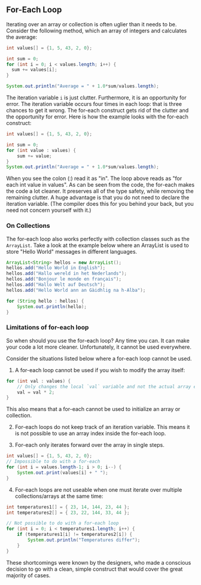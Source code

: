 ## For-Each Loop

Iterating over an array or collection is often uglier than it needs to be. Consider the following method, which an array of integers and calculates the average:

```java
int values[] = {1, 5, 43, 2, 0};

int sum = 0;
for (int i = 0; i < values.length; i++) {
  sum += values[i];
}

System.out.println("Average = " + 1.0*sum/values.length);
```

The iteration variable `i` is just clutter. Furthermore, it is an opportunity for error. The iteration variable occurs four times in each loop: that is three chances to get it wrong. The for-each construct gets rid of the clutter and the opportunity for error. Here is how the example looks with the for-each construct:

```java
int values[] = {1, 5, 43, 2, 0};

int sum = 0;
for (int value : values) {
    sum += value;
}
System.out.println("Average = " + 1.0*sum/values.length);
```

When you see the colon (:) read it as "in". The loop above reads as "for each int value in values". As can be seen from the code, the for-each makes the code a lot cleaner. It preserves all of the type safety, while removing the remaining clutter. A huge advantage is that you do not need to declare the iteration variable. (The compiler does this for you behind your back, but you need not concern yourself with it.)

### On Collections

The for-each loop also works perfectly with collection classes such as the `ArrayList`. Take a look at the example below where an ArrayList is used to store "Hello World" messages in different languages.

```java
ArrayList<String> hellos = new ArrayList();
hellos.add("Hello World in English");
hellos.add("Hallo wereld in het Nederlands");
hellos.add("Bonjour le monde en français");
hellos.add("Hallo Welt auf Deutsch");
hellos.add("Hello World ann an Gàidhlig na h-Alba");

for (String hello : hellos) {
    System.out.println(hello);
}
```

### Limitations of for-each loop

So when should you use the for-each loop? Any time you can. It can make your code a lot more cleaner. Unfortunately, it cannot be used everywhere.

Consider the situations listed below where a for-each loop cannot be used.

1. A for-each loop cannot be used if you wish to modify the array itself:
```java
for (int val : values) {
    // Only changes the local `val` variable and not the actual array element
    val = val * 2;
}
```
This also means that a for-each cannot be used to initialize an array or collection.

2. For-each loops do not keep track of an iteration variable. This means it is not possible to use an array index inside the for-each loop.

3. For-each only iterates forward over the array in single steps.
```java
int values[] = {1, 5, 43, 2, 0};
// Impossible to do with a for-each
for (int i = values.length-1; i > 0; i--) {
    System.out.print(values[i] + " ");
}
```

4. For-each loops are not useable when one must iterate over multiple collections/arrays at the same time:

```java
int temperatures1[] = { 23, 14, 144, 23, 44 };
int temperatures2[] = { 23, 22, 144, 33, 44 };

// Not possible to do with a for-each loop
for (int i = 0; i < temperatures1.length; i++) {
    if (temperatures1[i] != temperatures2[i]) {
        System.out.println("Temperatures differ");
    }
}
```

These shortcomings were known by the designers, who made a conscious decision to go with a clean, simple construct that would cover the great majority of cases.
